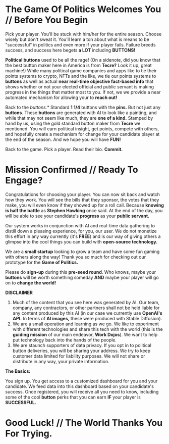 # The Game Of Politics Welcomes You // Before You Begin
Pick your player.  You'll be stuck with him/her for the entire season.  Choose wisely but don't sweat it.  You'll learn a ton about what is means to be "successful" in politics and even more if your player fails.  Failure breeds success, and success here begets **a LOT** including **BUTTONS!**  

**Political buttons** used to be all the rage!  (On a sidenote, did you know that the best button maker here in America is from **Tecre?**  Look it up, great machine!)  While many political game companies and apps like to tie their points systems to crypto, NFTs and the like, we tie our points systems to **buttons** as well as actual **near real-time objective fact-based info** that shows whether or not your elected official and public servant is making progress in the things that matter most to you.  If not, we we provide a near automated mechanism for allowing your to **reach out!**

Back to the *buttons.**  Standard **1 1/4** buttons with the **pins.**  But not just any **buttons**.  These **buttons** are generated with AI to look like a painting, and while that may not seem like much, they are **one of a kind.**  Stamped by hand by us, using the gold standard button maker from **Tecre** we mentioned.  You will earn political insight, get points, compete with others, and hopefully create a mechanism for change for your candidate player at the end of the season.  And we hope you will have **FUN!**

Back to the game.  Pick a player.  Read their bio.  **Commit.**

# Mission Confirmed // Ready To Engage?

Congratulations for choosing your player.  You can now sit back and watch how they work.  You will see the bills that they sponsor, the votes that they make, you will even know if they showed up for a roll call.  Because **knowing is half the battle** as **Stephen Hawking** once said.  At the end of the day, you will be able to see your candidate's **progress** as your **public servant.**

Our system works in conjunction with AI and real-time data gathering to distill down a pleasing experience, for you, our user.  We do not monetize this effort in any way currently (it's **FREE**) and is our way of giving others a glimpse into the cool things you can build with **open-source technology.**

We are a **small startup** looking to grow a team and have some fun gaming with others along the way!  Thank you so much for checking out our prototype for the **Game of Politics.**

Please do **sign-up** during this **pre-seed round**.  Who knows, maybe your **buttons** will be worth something someday **AND** maybe your player will go on to **change the world!**

**DISCLAIMER**

1. Much of the content that you see here was generated by AI.  Our team, company, any contractors, or other partners shall not be held liable for any content produced by this AI (in our case we currently use **OpenAI's API.**  In terms of **AI images,** these were produced with Stable Diffusion).  
2. We are a small operation and learning as we go.  We like to experiment with different technologies and share this tech with the world (this is the **guiding mission** of our main endeavor, **Work Dojos**).  We want to help put technology back into the hands of the people.
3. We are staunch supporters of data privacy.  If you opt in to political button deliveries, you will be sharing your address.  We try to keep customer data limited for liability purposes.  We will not share or distribute in any way, your private information.

 **The Basics:** 
 
 You sign up.  You get access to a customized dashboard for you and your candidate.  We feed data into this dashboard based on your candidate's success.  Once registered, you will receive all you need to know, including some of the cool **button** perks that you can earn **IF** your player is **SUCCESSFUL.**

# Good Luck! // The World Thanks You For Trying.